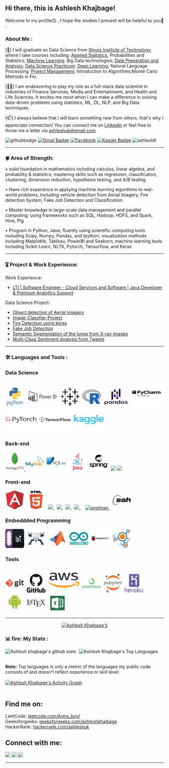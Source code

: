 ## Hi there, this is Ashlesh Khajbage! 

Welcome to my profile😊 , I hope the studies I present will be helpful to you💪 .

### About Me :

[:purple_heart:] I will graduate as Data Science from [Illinois Institute of Technology](https://www.iit.edu/), where I take courses including: [Applied Statistics](http://bulletin.iit.edu/search/?P=MATH%20564); Probabilities and Statistics; [Machine Learning](http://bulletin.iit.edu/search/?P=CS%20584); Big Data technologies; [Data Preparation and Analysis](http://bulletin.iit.edu/search/?P=CSP%20571); [Data Science Practicum](http://bulletin.iit.edu/search/?P=CSP%20572); [Deep Learning](http://bulletin.iit.edu/search/?P=CS%20577); Natural Language Processing; [Project Management](http://bulletin.iit.edu/search/?P=SCI%20511); Introduction to Algorithms;Monte Carlo Methods in Fin.
  
[:man_student:] I am endeavoring to play my role as a full-stack data scientist in industries of Finance Services, Media and Entertainment, and Health and Life Sciences. It excites me most when I can make a difference in solving data-driven problems using statistics, ML, DL, NLP, and Big Data techniques.

[:mailbox:] I always believe that i will learn something new from others, that's why I appreciate connection! You can connect me on [Linkedin](https://www.linkedin.com/in/ashlesh-khajbage-194a89166/) or feel free to throw me a letter via ashleshuk@gmail.com.

![githubbadge](https://img.shields.io/github/followers/Ashleshk?style=social)
[![Gmail Badge](https://img.shields.io/badge/-Gmail-c14438?style=flat-square&logo=Gmail&logoColor=white&link=mailto:ashleshuk@gmail.com)](mailto:ashleshuk@gmail.com)
<a href="https://www.facebook.com/ashlesh.khajbage/" target="_blank"><img src="https://img.shields.io/badge/Facebook-%231877F2.svg?&style=flat-square&logo=facebook&logoColor=white" alt="Facebook"></a>
[![Kaggle Badge](http://img.shields.io/badge/-Kaggle-black?style=flat-square&logo=kaggle&link=https://www.kaggle.com/ashleshkhajbage/)](https://www.kaggle.com/ashleshkhajbage)
<img src="https://komarev.com/ghpvc/?username=ashleshk" alt="ashleshK" />

---
  
 ### :four_leaf_clover: Area of Strength:
• solid foundation in mathematics including calculus, linear algebra, and probability & statistics; mastering skills such as regression, classification, clustering, dimension reduction, hypothesis testing, and A/B testing
  
• Have rich experience in applying machine learning algorithms to real-world problems, including vehicle detection from Aerial Imagery, Fire detection System, Fake Job Detection and Classification.

• Master knowledge in large-scale data management and parallel computing; using frameworks such as SQL, Hadoop, HDFS, and Spark, Hive, Pig
  
• Program in Python, Java; fluently using scientific computing tools including Scipy, Numpy, Pandas, and Ipython; visualization methods including Matplotlib, Tableau, PowerBI and Seaborn; machine learning tools including Scikit-Learn, NLTK, Pytorch, Tensorflow, and Keras

   ---
  
  ### :medal_military: Project & Work Experience:
  
Work Experience: 
  - [LTI | Software Engineer - Cloud Services and Software | Java Developer & Premium Analytics Support](https://www.linkedin.com/jobs/view/engineer-cloud-services-and-software-at-lti-larsen-toubro-infotech-2753217111/)

  
  Data Science Project: 
  - [Object detection of Aerial Imagery](https://github.com/Ashleshk/Object-detection-of-Aerial-Imagery-using-deep-Learning-Algorithm)
  - [Image-Classfier-Project](https://github.com/Ashleshk/Image-Classifier)
  - [Fire Detection using keras]()
  - [Fake Job Detection](https://github.com/Ashleshk/Mini-Projects/tree/main/Fake%20Job%20Detection)
  - [Semantic Segmentation of the lungs from X-ray images](https://github.com/Ashleshk/Mini-Projects/tree/main/Semantic-Segmentation-of-lungs-using-Xray-Image)
  - [Multi-Class Sentiment Analysis from Tweets](https://github.com/Ashleshk/Mini-Projects/tree/main/Multi-Class%20Sentiment%20Analysis%20from%20Tweets)

   ---
  
### :hammer_and_wrench: Languages and Tools :

### Data Science
<div>
  <!--   # python -->
  <img src="https://github.com/devicons/devicon/blob/master/icons/python/python-original-wordmark.svg" title="python" alt="python" width="60" height="60"/>&nbsp;
  <!--   # PowerBi -->
  <img src="https://github.com/Ashleshk/CERTIFICATES/blob/master/icons/microsoft_powerbi_logo_icon_169958.svg" title="PowerBi" alt="PowerBi" width="100" height="60"/>&nbsp;
  <!--   # TableaU -->
  <img src="https://github.com/Ashleshk/CERTIFICATES/blob/master/icons/tableau_logo_icon_144818.svg" title="TableaU" alt="TableaU" width="60" height="60"/>&nbsp;
  <!--   # r -->
  <img src="https://github.com/devicons/devicon/blob/master/icons/r/r-original.svg" title="r" alt="r" width="60" height="60"/>&nbsp;
  <!--   # pandas -->
  <img src="https://github.com/devicons/devicon/blob/master/icons/pandas/pandas-original-wordmark.svg" title="pandas" alt="pandas" width="80" height="60"/>&nbsp; 
  <!--   # pycharm -->
  <img src="https://github.com/devicons/devicon/blob/master/icons/pycharm/pycharm-original-wordmark.svg" title="pycharm" alt="pycharm" width="100" height="80"/>&nbsp; 
  <!--   # pytorch -->
  <img src="https://github.com/devicons/devicon/blob/master/icons/pytorch/pytorch-original-wordmark.svg" title="pytorch" alt="pytorch" width="100" height="80"/>&nbsp;
<!--   # tensorflow -->
  <img src="https://github.com/devicons/devicon/blob/master/icons/tensorflow/tensorflow-line-wordmark.svg" title="tensorflow" alt="tensorflow" width="100" height="80"/>&nbsp;
  <!--   # kaggle -->
  <img src="https://github.com/devicons/devicon/blob/master/icons/kaggle/kaggle-original-wordmark.svg" title="kaggle" alt="kaggle" width="100" height="80"/>&nbsp;
</div>

### Back-end
<div>
 <a href="https://www.mongodb.com/" target="_blank"> <img src="https://raw.githubusercontent.com/devicons/devicon/master/icons/mongodb/mongodb-original-wordmark.svg" alt="mongodb" width="60" height="60"/> </a> 
  <!--   # mysql -->
  <img src="https://github.com/devicons/devicon/blob/master/icons/mysql/mysql-original-wordmark.svg" title="mysql" alt="mysql" width="60" height="60"/>&nbsp;
  <!--   # sqlite -->
  <img src="https://github.com/devicons/devicon/blob/master/icons/sqlite/sqlite-original-wordmark.svg" title="sqlite" alt="sqlite" width="60" height="60"/>&nbsp;
  <!--   # Java -->
  <img src="https://github.com/devicons/devicon/blob/master/icons/java/java-original-wordmark.svg" title="java" alt="java" width="60" height="60"/>&nbsp;
  <img src="https://github.com/devicons/devicon/blob/master/icons/spring/spring-plain-wordmark.svg" title="Spring" alt="spring" width="60" height="60"/>&nbsp;
  <img src="https://img.icons8.com/color/48/000000/c-programming.png"/> </a>
    <img src="https://img.icons8.com/color/48/000000/c-plus-plus-logo.png"/> </a>
</div>

### Front-end
<div> 
  <!--   # Angular -->
  <img src="https://github.com/Ashleshk/CERTIFICATES/blob/master/icons/angular_logo_icon_169595.svg" title="Angular 8" alt="Angular 8" width="60" height="60"/>&nbsp;
   <!--   # html5 -->
  <img src="https://github.com/devicons/devicon/blob/master/icons/html5/html5-original-wordmark.svg" title="html" alt="html" width="60" height="60"/>&nbsp;
  <a href="https://www.w3schools.com/css/" target="_blank"> <img src="https://img.icons8.com/color/48/000000/css3.png"/> </a> &nbsp;
  <a href="https://getbootstrap.com" target="_blank"> <img src="https://img.icons8.com/color/48/000000/bootstrap.png"/> </a> &nbsp;
   <a href="https://developer.mozilla.org/en-US/docs/Web/JavaScript" target="_blank"> <img src="https://img.icons8.com/color/48/000000/javascript.png"/> </a> &nbsp;
  <a style="padding-right:8px;" href="https://nodejs.org" target="_blank"> <img src="https://img.icons8.com/color/48/000000/nodejs.png"/> </a> &nbsp;
  <a href="https://postman.com" target="_blank"> <img src="https://www.vectorlogo.zone/logos/getpostman/getpostman-icon.svg" alt="postman" width="45" height="45"/> </a> &nbsp;
  <!--   # ssh -->
  <img src="https://github.com/devicons/devicon/blob/master/icons/ssh/ssh-original-wordmark.svg" title="ssh" alt="ssh" width="60" height="60"/>&nbsp;
</div>

### Embeddded Programming
<div>
  <!--   # IoT -->
  <img src="https://github.com/Ashleshk/CERTIFICATES/blob/master/icons/iot_button_icon_151911.svg" title="iot" alt="iot" width="60" height="60"/>&nbsp; 
  <!--   # Drone -->
  <img src="https://github.com/Ashleshk/CERTIFICATES/blob/master/icons/drone_electronic_devices_icon_229839.svg" title="Pluto-Drone" alt="Pluto-Drone" width="60" height="60"/>&nbsp; 
<!--   # matlab -->
  <img src="https://github.com/devicons/devicon/blob/master/icons/matlab/matlab-original.svg" title="matlab" alt="matlab" width="60" height="60"/>&nbsp; 
<!--   # arduino -->
  <img src="https://github.com/devicons/devicon/blob/master/icons/arduino/arduino-original-wordmark.svg" title="arduino" alt="arduino" width="60" height="60"/>&nbsp; 
<!--   # raspberry pi -->
  <img src="https://github.com/devicons/devicon/blob/master/icons/raspberrypi/raspberrypi-original-wordmark.svg" title="raspberry pi" alt="raspberry pi" width="60" height="60"/>&nbsp; 
<!--   # networkx -->
  <img src="https://github.com/devicons/devicon/blob/master/icons/networkx/networkx-original.svg" title="networkx" alt="networkx" width="60" height="60"/>&nbsp; 

</div>

### Tools
<div>
  <!--   # git  -->
  <img src="https://github.com/devicons/devicon/blob/master/icons/git/git-original-wordmark.svg" title="git" alt="git" width="60" height="60"/>&nbsp;
  <!--   # github -->
  <img src="https://github.com/devicons/devicon/blob/master/icons/github/github-original-wordmark.svg" title="github" alt="github" width="60" height="60"/>&nbsp;
  <!--   # aws -->
  <img src="https://github.com/devicons/devicon/blob/master/icons/amazonwebservices/amazonwebservices-original-wordmark.svg" title="aws" alt="aws" width="100" height="80"/>&nbsp;
  <!--   # anaconda -->
  <img src="https://github.com/devicons/devicon/blob/master/icons/anaconda/anaconda-original-wordmark.svg" title="anaconda" alt="anaconda" width="60" height="60"/>&nbsp;
    <!--   # jupyter -->
  <img src="https://github.com/devicons/devicon/blob/master/icons/jupyter/jupyter-original-wordmark.svg" title="jupyter" alt="jupyter" width="60" height="60"/>&nbsp;
   <!--   # heroku -->
  <img src="https://github.com/devicons/devicon/blob/master/icons/heroku/heroku-plain-wordmark.svg" title="jupyter" alt="jupyter" width="60" height="60"/>&nbsp;
  <!--   # andriod -->
  <img src="https://github.com/devicons/devicon/blob/master/icons/android/android-original-wordmark.svg" title="andriod" alt="andriod" width="60" height="60"/>&nbsp;
  <!--   # latex -->
  <img src="https://github.com/devicons/devicon/blob/master/icons/latex/latex-original.svg" title="latex" alt="latex" width="60" height="60"/>&nbsp;  
<!--   # Excel -->
  <img src="https://github.com/Ashleshk/CERTIFICATES/blob/master/icons/1486565571-microsoft-office-excel_81549.svg" title="Excel" alt="Excel" width="60" height="60"/>&nbsp;
</div>

---
<p align="center">
    <a href="https://github.com/Ashleshk/github-readme-streak-stats">
        <img title="🔥 Get streak stats for your profile at git.io/streak-stats" alt="Ashlesh Khajbage's" streak" src="https://github-readme-streak-stats.herokuapp.com/?user=Ashleshk&theme=black-ice&hide_border=true&stroke=0000&background=060A0CD0"/>
    </a>
</p>

### 📊 fire: My Stats :
![Ashlesh khajbage's github stats](https://github-readme-stats.vercel.app/api?username=Ashleshk&show_icons=true&theme=radical)&nbsp;
![Ashlesh Khajbage's Top Languages](https://github-readme-stats.vercel.app/api/top-langs/?username=Ashleshk&langs_count=8&count_private=true&layout=compact&theme=react&hide_border=true&bg_color=0D1117)


 <br/>
  <b>Note:</b> Top languages is only a metric of the languages my public code consists of and doesn't reflect experience or skill level.
 
<br/>
<br/>
<a href="https://github.com/Ashleshk/github-readme-activity-graph"><img alt="Ashlesh Khajbage's Activity Graph" src="https://activity-graph.herokuapp.com/graph?username=Ashleshk&bg_color=0D1117&color=5BCDEC&line=5BCDEC&point=FFFFFF&hide_border=true" /></a>
<br/>
<br/>

## Find me on:
<p align="left">

LeetCode: <a href="https://leetcode.com/Astro_boy/">leetcode.com/Astro_boy/</a><br/>
Geeksforgeeks:  <a href="https://auth.geeksforgeeks.org/user/ashleshkhajbage/">geeksforgeeks.com/ashleshkhajbage</a><br/>
HackerRank:  <a href="https://www.hackerrank.com/ashleshuk">hackerrank.com/ashleshuk</a><br/>


## Connect with me:
<p align="left">
  <a href = "https://www.linkedin.com/in/ashlesh-khajbage-194a89166/"><img src="https://img.icons8.com/fluent/48/000000/linkedin.png"/></a>
  <a href = "https://www.instagram.com/ashlesh_k/"><img src="https://img.icons8.com/fluent/48/000000/instagram-new.png"/></a>
  <a href = "https://www.instagram.com/ashlesh_k/"><img src="https://img.icons8.com/fluent/48/000000/twitter.png"/></a>
</p>

---
<br/>


